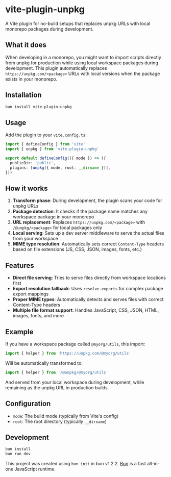 # vite-plugin-unpkg

A Vite plugin for no-build setups that replaces unpkg URLs with local monorepo packages during development.

## What it does

When developing in a monorepo, you might want to import scripts directly from unpkg for production while using local workspace packages during development. This plugin automatically replaces `https://unpkg.com/<package>` URLs with local versions when the package exists in your monorepo.

## Installation

```bash
bun install vite-plugin-unpkg
```

## Usage

Add the plugin to your `vite.config.ts`:

```ts
import { defineConfig } from 'vite'
import { unpkg } from 'vite-plugin-unpkg'

export default defineConfig(({ mode }) => ({
  publicDir: 'public',
  plugins: [unpkg({ mode, root: __dirname })],
}))
```

## How it works

1. **Transform phase**: During development, the plugin scans your code for unpkg URLs
2. **Package detection**: It checks if the package name matches any workspace package in your monorepo
3. **URL replacement**: Replaces `https://unpkg.com/<package>` with `/@unpkg/<package>` for local packages only
4. **Local serving**: Sets up a dev server middleware to serve the actual files from your workspace
5. **MIME type resolution**: Automatically sets correct `Content-Type` headers based on file extensions (JS, CSS, JSON, images, fonts, etc.)

## Features

- **Direct file serving**: Tries to serve files directly from workspace locations first
- **Export resolution fallback**: Uses `resolve.exports` for complex package export mappings
- **Proper MIME types**: Automatically detects and serves files with correct Content-Type headers
- **Multiple file format support**: Handles JavaScript, CSS, JSON, HTML, images, fonts, and more

## Example

If you have a workspace package called `@myorg/utils`, this import:

```js
import { helper } from 'https://unpkg.com/@myorg/utils'
```

Will be automatically transformed to:

```js
import { helper } from '/@unpkg/@myorg/utils'
```

And served from your local workspace during development, while remaining as the unpkg URL in production builds.

## Configuration

- `mode`: The build mode (typically from Vite's config)
- `root`: The root directory (typically `__dirname`)

## Development

```bash
bun install
bun run dev
```

This project was created using `bun init` in bun v1.2.2. [Bun](https://bun.sh) is a fast all-in-one JavaScript runtime.

